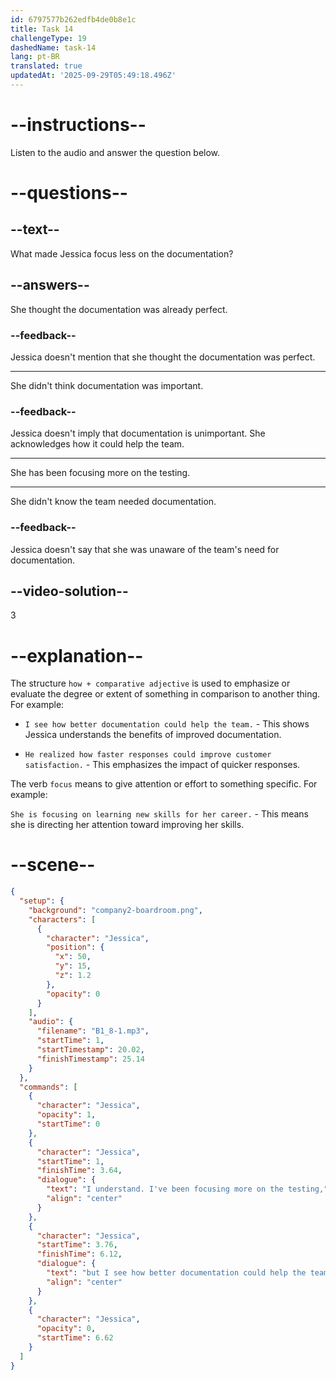 ```yaml
---
id: 6797577b262edfb4de0b8e1c
title: Task 14
challengeType: 19
dashedName: task-14
lang: pt-BR
translated: true
updatedAt: '2025-09-29T05:49:18.496Z'
---
```


<!-- (Audio) Jessica: I understand. I've been focusing more on the testing, but I see how better documentation could help the team. -->

# --instructions--

Listen to the audio and answer the question below.

# --questions--

## --text--

What made Jessica focus less on the documentation?

## --answers--

She thought the documentation was already perfect.

### --feedback--

Jessica doesn't mention that she thought the documentation was perfect.

---

She didn't think documentation was important.

### --feedback--

Jessica doesn't imply that documentation is unimportant. She acknowledges how it could help the team.

---

She has been focusing more on the testing.

---

She didn't know the team needed documentation.

### --feedback--

Jessica doesn't say that she was unaware of the team's need for documentation.

## --video-solution--

3

# --explanation--

The structure `how + comparative adjective` is used to emphasize or evaluate the degree or extent of something in comparison to another thing. For example:  

- `I see how better documentation could help the team.` - This shows Jessica understands the benefits of improved documentation.

- `He realized how faster responses could improve customer satisfaction.` - This emphasizes the impact of quicker responses.

The verb `focus` means to give attention or effort to something specific. For example:

`She is focusing on learning new skills for her career.` - This means she is directing her attention toward improving her skills.

# --scene--

```json
{
  "setup": {
    "background": "company2-boardroom.png",
    "characters": [
      {
        "character": "Jessica",
        "position": {
          "x": 50,
          "y": 15,
          "z": 1.2
        },
        "opacity": 0
      }
    ],
    "audio": {
      "filename": "B1_8-1.mp3",
      "startTime": 1,
      "startTimestamp": 20.02,
      "finishTimestamp": 25.14
    }
  },
  "commands": [
    {
      "character": "Jessica",
      "opacity": 1,
      "startTime": 0
    },
    {
      "character": "Jessica",
      "startTime": 1,
      "finishTime": 3.64,
      "dialogue": {
        "text": "I understand. I've been focusing more on the testing,",
        "align": "center"
      }
    },
    {
      "character": "Jessica",
      "startTime": 3.76,
      "finishTime": 6.12,
      "dialogue": {
        "text": "but I see how better documentation could help the team.",
        "align": "center"
      }
    },
    {
      "character": "Jessica",
      "opacity": 0,
      "startTime": 6.62
    }
  ]
}
```
